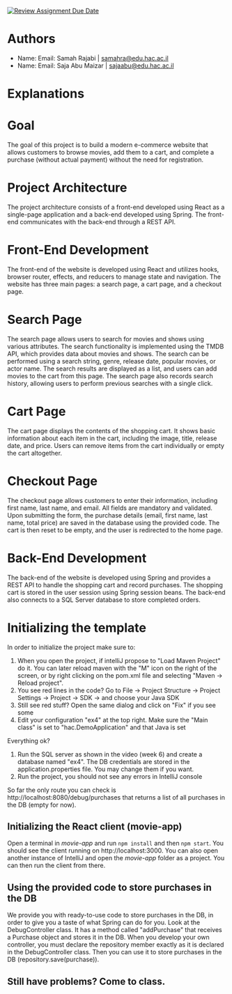 [![Review Assignment Due Date](https://classroom.github.com/assets/deadline-readme-button-24ddc0f5d75046c5622901739e7c5dd533143b0c8e959d652212380cedb1ea36.svg)](https://classroom.github.com/a/7Tmn2VQK)

# Authors
* Name:  Email: Samah Rajabi | samahra@edu.hac.ac.il
* Name:  Email: Saja Abu Maizar | sajaabu@edu.hac.ac.il


# Explanations

# Goal
The goal of this project is to build a modern e-commerce website that allows customers to browse movies, add them to a cart, and complete a purchase (without actual payment) without the need for registration.

# Project Architecture
The project architecture consists of a front-end developed using React as a single-page application and a back-end developed using Spring. The front-end communicates with the back-end through a REST API.

# Front-End Development
The front-end of the website is developed using React and utilizes hooks, browser router, effects, and reducers to manage state and navigation. The website has three main pages: a search page, a cart page, and a checkout page.

# Search Page
The search page allows users to search for movies and shows using various attributes. The search functionality is implemented using the TMDB API, which provides data about movies and shows. The search can be performed using a search string, genre, release date, popular movies, or actor name. The search results are displayed as a list, and users can add movies to the cart from this page. The search page also records search history, allowing users to perform previous searches with a single click.

# Cart Page
The cart page displays the contents of the shopping cart. It shows basic information about each item in the cart, including the image, title, release date, and price. Users can remove items from the cart individually or empty the cart altogether.

# Checkout Page
The checkout page allows customers to enter their information, including first name, last name, and email. All fields are mandatory and validated. Upon submitting the form, the purchase details (email, first name, last name, total price) are saved in the database using the provided code. The cart is then reset to be empty, and the user is redirected to the home page.

# Back-End Development
The back-end of the website is developed using Spring and provides a REST API to handle the shopping cart and record purchases. The shopping cart is stored in the user session using Spring session beans. The back-end also connects to a SQL Server database to store completed orders.


# Initializing the template

In order to initialize the project make sure to:

1. When you open the project, if intelliJ propose to "Load Maven Project" do it. You can later reload maven with the "M" icon on the right of the screen, or by right clicking on the pom.xml file and selecting "Maven -> Reload project".
2. You see red lines in the code? Go to File -> Project Structure -> Project Settings -> Project -> SDK -> and choose your Java SDK
3. Still see red stuff? Open the same dialog and click on "Fix" if you see some
4. Edit your configuration "ex4" at the top right. Make sure the "Main class" is set to "hac.DemoApplication" and that Java is set

Everything ok?
1. Run the SQL server as shown in the video (week 6) and create a database named "ex4". The DB credentials are stored in the application.properties file. You may change them if you want.
2. Run the project, you should not see any errors in IntelliJ console

So far the only route you can check is http://localhost:8080/debug/purchases
that returns a list of all purchases in the DB (empty for now).

## Initializing the React client (movie-app)

Open a terminal in *movie-app* and run `npm install` and then `npm start`. You should see the client running on http://localhost:3000.
You can also open another instance of IntelliJ and open the *movie-app* folder as a project. You can then run the client from there.

## Using the provided code to store purchases in the DB

We provide you with ready-to-use code to store purchases in the DB, in order to give you a taste of what Spring can do for you.
Look at the DebugController class. It has a method called "addPurchase" that receives a Purchase object and stores it in the DB.
When you develop your own controller, you must declare the repository member exactly as it is declared in the DebugController class.
Then you can use it to store purchases in the DB (repository.save(purchase)).

## Still have problems? Come to class.
